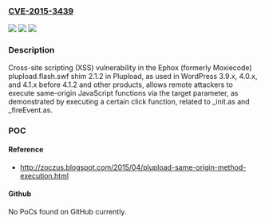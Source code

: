 ### [CVE-2015-3439](https://cve.mitre.org/cgi-bin/cvename.cgi?name=CVE-2015-3439)
![](https://img.shields.io/static/v1?label=Product&message=n%2Fa&color=blue)
![](https://img.shields.io/static/v1?label=Version&message=n%2Fa&color=blue)
![](https://img.shields.io/static/v1?label=Vulnerability&message=n%2Fa&color=brighgreen)

### Description

Cross-site scripting (XSS) vulnerability in the Ephox (formerly Moxiecode) plupload.flash.swf shim 2.1.2 in Plupload, as used in WordPress 3.9.x, 4.0.x, and 4.1.x before 4.1.2 and other products, allows remote attackers to execute same-origin JavaScript functions via the target parameter, as demonstrated by executing a certain click function, related to _init.as and _fireEvent.as.

### POC

#### Reference
- http://zoczus.blogspot.com/2015/04/plupload-same-origin-method-execution.html

#### Github
No PoCs found on GitHub currently.

